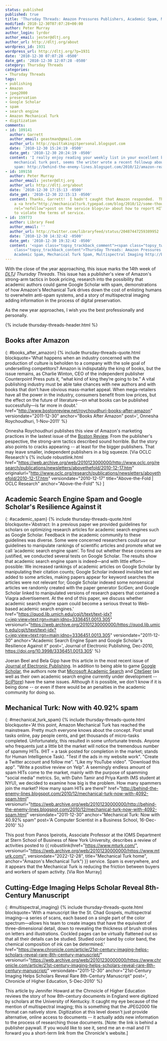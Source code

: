 ```yaml
---
status: published
published: true
title: 'Thursday Threads: Amazon Pressures Publishers, Academic Spam, Mechanical Turk Spam, Multispectral Imaging'
modified: 2010-12-30T07:07:28+00:00
author: Peter Murray
author_login: lyrdor
author_email: jester@dltj.org
author_url: http://dltj.org/about
wordpress_id: 1931
wordpress_url: http://dltj.org/?p=1931
date: '2010-12-30 07:07:28 -0500'
date_gmt: '2010-12-30 12:07:28 -0500'
category: Thursday Threads
categories:
- Thursday Threads
tags:
- publishing
- Amazon
- jpeg2000
- preservation
- Google Scholar
- spam
- search engine
- Amazon Mechanical Turk
- digitization
comments:
- id: 109141
  author: Garrett
  author_email: geastman@gmail.com
  author_url: http://quittakingitpersonal.blogspot.com
  date: '2010-12-30 15:24:19 -0500'
  date_gmt: '2010-12-30 20:24:19 -0500'
  content: 'I really enjoy reading your weekly list in your excellent blog.  Re: your
    mechanical turk post, seems the writer wrote a recent followup about Amazon addressing
    spam: http://behind-the-enemy-lines.blogspot.com/2010/12/amazon-reacts-spammers-kicked-out-of.html'
- id: 109158
  author: Peter Murray
  author_email: jester@dltj.org
  author_url: http://dltj.org/about
  date: '2010-12-30 17:15:13 -0500'
  date_gmt: '2010-12-30 22:15:13 -0500'
  content: Thanks, Garrett!  I hadn't caught that Amazon responded.  They even have
    a <a href="http://mechanicalturk.typepad.com/blog/2010/12/some-thoughts-on-invalid-hits-.html"
    rel="nofollow">post on the service blog</a> about how to report HITs that appear
    to violate the terms of service.
- id: 159773
  author: Library Feed
  author_email: ''
  author_url: http://twitter.com/libraryfeed/status/20487447259389952
  date: '2010-12-30 14:32:42 -0500'
  date_gmt: '2010-12-30 19:32:42 -0500'
  content: '<span class="topsy_trackback_comment"><span class="topsy_twitter_username"><span
    class="topsy_trackback_content">Thursday Threads: Amazon Pressures Publishers,
    Academic Spam, Mechanical Turk Spam, Multispectral Imaging http://bit.ly/eTY9TE</span></span>'
---
```

With the close of the year approaching, this issue marks the 14th week of <i><acronym title="Disruptive Library Technology Jester">DLTJ</acronym> Thursday Threads</i>.  This issue has a publisher's view of Amazon's strong-arm tactics in book pricing, research into the possibility that academic authors could game Google Scholar with spam, demonstrations of how Amazon's Mechanical Turk drives down the cost of enlisting humans to overwhelm anti-spam systems, and a story of multispectral imaging adding information in the process of digital preservation.


As the new year approaches, I wish you the best professionally and personally.

{% include thursday-threads-header.html %}

## Books after Amazon
{: #books_after_amazon}
{% include thursday-threads-quote.html
blockquote='What happens when an industry concerned with the production of culture is beholden to a company with the sole goal of underselling competitors? Amazon is indisputably the king of books, but the issue remains, as Charlie Winton, CEO of the independent publisher Counterpoint Press puts it, &ldquo;what kind of king they&rsquo;re going to be.&rdquo; A vital publishing industry must be able take chances with new authors and with books that don&rsquo;t have obvious mass-market appeal. When mega-retailers have all the power in the industry, consumers benefit from low prices, but the effect on the future of literature&mdash;on what books can be published successfully&mdash;is far more in doubt.'
href="http://www.bostonreview.net/roychoudhuri-books-after-amazon"
versiondate="2011-12-30" 
anchor="Books After Amazon"
post=', Onnesha Roychoudhuri, 1-Nov-2011'
%}

Onnesha Roychoudhuri publishes this view of Amazon's marketing practices in the lastest issue of the <a href="http://www.bostonreview.net/" title="Boston Review &amp;mdash; Home">Boston Review</a>.  From the publisher's pespective, the strong-arm tactics described sound horrible.  But the story also points to cracks appearing -- at least for the bigger publishers.  That may leave smaller, independent publishers in a big squeeze.  [Via OCLC Research's 
{% include robustlink.html href="https://web.archive.org/web/2010123000000/http://www.oclc.org/research/publications/newsletters/abovethefold/2010-12-17.htm" originalurl="http://www.oclc.org/research/publications/newsletters/abovethefold/2010-12-17.htm" versiondate="2010-12-17" title="Above-the-Fold | OCLC Research" anchor="Above-the-Fold" %} 
]

## Academic Search Engine Spam and Google Scholar's Resilience Against it
{: #academic_spam}
{% include thursday-threads-quote.html
blockquote='Abstract: In a previous paper we provided guidelines for scholars on optimizing research articles for academic search engines such as Google Scholar. Feedback in the academic community to these guidelines was diverse. Some were concerned researchers could use our guidelines to manipulate rankings of scientific articles and promote what we call &lsquo;academic search engine spam&rsquo;. To find out whether these concerns are justified, we conducted several tests on Google Scholar. The results show that academic search engine spam is indeed&mdash;and with little effort&mdash;possible: We increased rankings of academic articles on Google Scholar by manipulating their citation counts; Google Scholar indexed invisible text we added to some articles, making papers appear for keyword searches the articles were not relevant for; Google Scholar indexed some nonsensical articles we randomly created with the paper generator SciGen; and Google Scholar linked to manipulated versions of research papers that contained a Viagra advertisement. At the end of this paper, we discuss whether academic search engine spam could become a serious threat to Web-based academic search engines.'
href="https://quod.lib.umich.edu/cgi/t/text/text-idx?c=jep;view=text;rgn=main;idno=3336451.0013.305"
versionurl="https://web.archive.org/20101230000000/https://quod.lib.umich.edu/cgi/t/text/text-idx?c=jep;view=text;rgn=main;idno=3336451.0013.305"
versiondate="2011-12-30" 
anchor="Academic Search Engine Spam and Google Scholar's Resilience Against it"
post=', Journal of Electronic Publishing, Dec-2010, https://doi.org/10.3998/3336451.0013.305'
%}

Joeran Beel and Bela Gipp have this article in the most recent issue of <a href="https://journals.publishing.umich.edu/jep/" title="The Journal of Electronic Publishing: Welcome">Journal of Electronic Publishing</a>.  In addition to being able to game <a href="http://scholar.google.com/" title="Google Scholar">Google Scholar</a>, the authors note that <a href="http://academic.research.microsoft.com/" title="Microsoft Academic Search">Microsoft Academic Search</a> and <a href="http://citeseer.ist.psu.edu/" title="CiteSeerX">CiteSeer</a> (as well as their own academic search engine currently under development -- <a href="http://SciPlore.org/" title="SciPlore: Exploring Science">SciPlore</a>) have the same issues.  Although it is possible, we don't know if it is being done -- or even if there would be an penalties in the academic community for doing so.

## Mechanical Turk: Now with 40.92% spam
{: #mechanical_turk_spam}
{% include thursday-threads-quote.html
blockquote='At this point, Amazon Mechanical Turk has reached the mainstream. Pretty much everyone knows about the concept. Post small tasks online, pay people cents, and get thousands of micro-tasks completed. Unfortunately, this resulted in some unfortunate trends. Anyone who frequents just a little bit the market will notice the tremendous number of spammy HITs. (HIT = a task posted for completion in the market; stands for Human Intelligence Task). "Test if the ads in my website work". "Create a Twitter account and follow me". "Like my YouTube video". "Download this app". "Write a positive review on Yelp". A seemingly endless amount of spam HITs come to the market, mainly with the purpose of spamming "social media" metrics. So, with Dahn Tamir and Priya Kanth (MS student at NYU), we decided to examine how big is the problem. How many spammers join the market? How many spam HITs are there?'
href="http://behind-the-enemy-lines.blogspot.com/2010/12/mechanical-turk-now-with-4092-spam.html"
versionurl="https://web.archive.org/web/20101230000000/http://behind-the-enemy-lines.blogspot.com/2010/12/mechanical-turk-now-with-4092-spam.html" 
versiondate="2011-12-30" 
anchor="Mechanical Turk: Now with 40.92% spam"
post='A Computer Scientist in a Business School, 16-Dec-2010'
%}

This post from Panos Ipeirotis, Associate Professor at the IOMS Department at Stern School of Business of New York University, describes a review of activities posted to {{ robustlink(href="https://www.mturk.com/", versionurl="https://web.archive.org/web/20101230000000/https://www.mturk.com/", versiondate="2022-12-28", title="Mechanical Turk home", anchor="Amazon's Mechanical Turk") }}  service.  Spam is everywhere, and it appears that the Mechanical Turk is reducing the friction between buyers and workers of spam activity. [Via Ron Murray]

## Cutting-Edge Imaging Helps Scholar Reveal 8th-Century Manuscript
{: #multispectral_imaging}
{% include thursday-threads-quote.html
blockquote='With a manuscript like the St. Chad Gospels, multispectral imaging&mdash;a series of scans, each based on a single part of the color spectrum&mdash;allows his team to create images that have the equivalent of three-dimensional detail, down to revealing the thickness of brush strokes on letters and illustrations. Cockled pages can be virtually flattened out so that all their details can be studied. Studied color band by color band, the chemical composition of ink can be determined.'
href="https://www.chronicle.com/article/21st-century-imaging-helps-scholars-reveal-rare-8th-century-manuscript/"
versionurl="https://web.archive.org/web/20101230000000/https://www.chronicle.com/article/21st-century-imaging-helps-scholars-reveal-rare-8th-century-manuscript/"
versiondate="2011-12-30" 
anchor="21st-Century Imaging Helps Scholars Reveal Rare 8th-Century Manuscript"
post=', Chronicle of Higher Education, 5-Dec-2010'
%}

This article by Jennifer Howard at the Chrnoicle of Higher Education reviews the story of how 8th-century documents in England were digitized by scholars at the University of Kentucky.  It caught my eye because of the mention of multispectral imaging; this is something that the JPEG2000 file format can natively store.  Digitization at this level doesn't just provide alternative, online access to documents -- it actually adds new information to the process of researching those documents.  [Note: the link is behind a publisher paywall. If you would like to see it, send me an e-mail and I'll forward you a short-term link from the Chronicle's website.]
